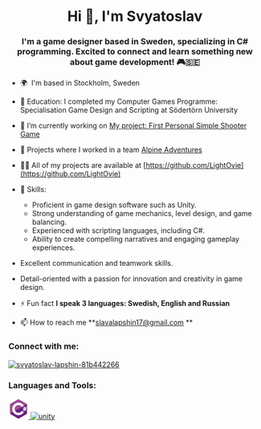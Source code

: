 <h1 align="center">Hi 👋, I'm Svyatoslav</h1>
<h3 align="center">I'm a game designer based in Sweden, specializing in C# programming. Excited to connect and learn something new about game development! 🎮🇸🇪</h3>


- 🌍  I'm based in Stockholm, Sweden
- :school_satchel: Education: I completed my Computer Games Programme: Specialisation Game Design and Scripting
 at Södertörn University


- 🔭 I’m currently working on [My project: First Personal Simple Shooter Game ](https://github.com/LightOvie/FPGame)


- 🤝 Projects where I worked in a team [Alpine Adventures](https://alpineadventures.itch.io/alpineadventures)


- 👨‍💻 All of my projects are available at [https://github.com/LightOvie](https://github.com/LightOvie)


- 🧠 Skills:
  -   Proficient in game design software such as Unity.
  -   Strong understanding of game mechanics, level design, and game balancing.
  -   Experienced with scripting languages, including C#.
  -   Ability to create compelling narratives and engaging gameplay experiences.
 -   Excellent communication and teamwork skills.
 -   Detail-oriented with a passion for innovation and creativity in game design.

- ⚡ Fun fact **I speak 3 languages: Swedish, English and Russian**
 
- 📫 How to reach me **slavalapshin17@gmail.com **
  
<h3 align="left">Connect with me:</h3>
<p align="left">
<a href="https://linkedin.com/in/svyatoslav-lapshin-81b442266" target="blank"><img align="center" src="https://raw.githubusercontent.com/rahuldkjain/github-profile-readme-generator/master/src/images/icons/Social/linked-in-alt.svg" alt="svyatoslav-lapshin-81b442266" height="30" width="40" /></a>
</p>

<h3 align="left">Languages and Tools:</h3>
<p align="left"> <a href="https://www.w3schools.com/cs/" target="_blank" rel="noreferrer"> <img src="https://raw.githubusercontent.com/devicons/devicon/master/icons/csharp/csharp-original.svg" alt="csharp" width="40" height="40"/> </a> <a href="https://unity.com/" target="_blank" rel="noreferrer"> <img src="https://www.vectorlogo.zone/logos/unity3d/unity3d-icon.svg" alt="unity" width="40" height="40"/> </a> </p>
